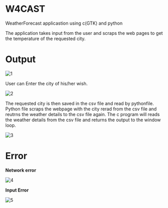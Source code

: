 # W4CAST
WeatherForecast applicastion using c(GTK) and python

  The application takes input from the user and scraps the web pages to get the temperature of the requested city.
  
 # Output
 



   ![1](https://user-images.githubusercontent.com/118742334/224647845-6110c97d-2887-42a3-9251-333d17dbb381.png)



  User can Enter the city of his/her wish.


   ![2](https://user-images.githubusercontent.com/118742334/224648322-0db8d518-571b-4794-adc1-ab58d2243de7.png)





  The requested city is then saved in the csv file and read by pythonfile. Python file scraps the webpage with the city rerad from the csv file and reutrns the weather details to the csv file again. The c program will reads the weather details from the csv file and returns the output to the window loop.
  
  
  
  
   ![3](https://user-images.githubusercontent.com/118742334/224648920-4ec2c5e0-cfe1-4d8e-9087-0708befb22e4.png)
   
  # Error
  
  **Network error**
  
  
  ![4](https://user-images.githubusercontent.com/118742334/224653493-ef90dc22-44b1-4da7-97a3-bc328bce29c1.png)

    
    
   **Input Error**



   ![5](https://user-images.githubusercontent.com/118742334/224653774-01cca316-40e8-4811-8467-9a96a06a2fda.png)

   
    
  
